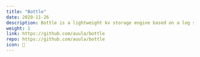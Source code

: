 ```yaml
---
title: "Bottle"
date: 2020-11-26
description: Bottle is a lightweight kv storage engine based on a log structured Hash Table.
weight: 1
link: https://github.com/auula/bottle
repo: https://github.com/auula/bottle
icon: 🏺
---
```

